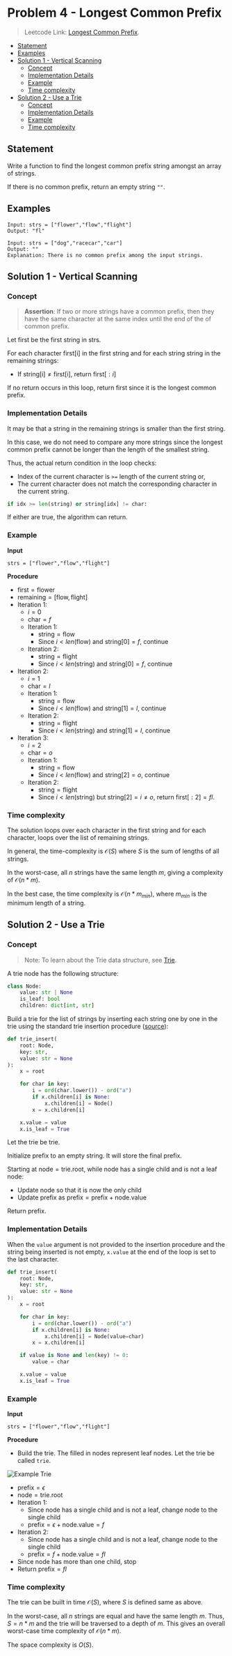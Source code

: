 # <!-- omit in toc --> Problem 4 - Longest Common Prefix

> Leetcode Link: [Longest Common Prefix](https://leetcode.com/submissions/detail/730808235/).

- [Statement](#statement)
- [Examples](#examples)
- [Solution 1 - Vertical Scanning](#solution-1---vertical-scanning)
  - [Concept](#concept)
  - [Implementation Details](#implementation-details)
  - [Example](#example)
  - [Time complexity](#time-complexity)
- [Solution 2 - Use a Trie](#solution-2---use-a-trie)
  - [Concept](#concept-1)
  - [Implementation Details](#implementation-details-1)
  - [Example](#example-1)
  - [Time complexity](#time-complexity-1)

## Statement

Write a function to find the longest common prefix string amongst an array of strings.

If there is no common prefix, return an empty string `""`.

## Examples

```block
Input: strs = ["flower","flow","flight"]
Output: "fl"
```

```block
Input: strs = ["dog","racecar","car"]
Output: ""
Explanation: There is no common prefix among the input strings.
```

## Solution 1 - Vertical Scanning

### Concept

> **Assertion**: If two or more strings have a common prefix, then they have the same character at the same index until the end of the of common prefix.

Let $\text{first}$ be the first string in $\text{strs}$.

For each character $\text{first[i]}$ in the first string and for each string $\text{string}$ in the remaining strings:

- If $\text{string[i]} \not ={\text{first[i]}}$, return $\text{first}[:i]$

If no return occurs in this loop, return $\text{first}$ since it is the longest common prefix.

### Implementation Details

It may be that a string in the remaining strings is smaller than the first string.

In this case, we do not need to compare any more strings since the longest common prefix cannot be longer than the length of the smallest string.

Thus, the actual return condition in the loop checks:

- Index of the current character is `>=` length of the current string or,
- The current character does not match the corresponding character in the current string.

```python
if idx >= len(string) or string[idx] != char:
```

If either are true, the algorithm can return.

### Example

**Input**

```block
strs = ["flower","flow","flight"]
```

**Procedure**

- $\text{first} = \text{flower}$
- $\text{remaining} = [\text{flow}, \text{flight}]$
- Iteration 1:
  - $i = 0$
  - $\text{char} = f$
  - Iteration 1:
    - $\text{string} = \text{flow}$
    - Since $i \lt len(\text{flow})$ and $\text{string}[0] = f$, continue
  - Iteration 2:
    - $\text{string} = \text{flight}$
    - Since $i \lt len(\text{string})$ and $\text{string}[0] = f$, continue
- Iteration 2:
  - $i = 1$
  - $\text{char} = l$
  - Iteration 1:
    - $\text{string} = \text{flow}$
    - Since $i \lt len(\text{flow})$ and $\text{string}[1] = l$, continue
  - Iteration 2:
    - $\text{string} = \text{flight}$
    - Since $i \lt len(\text{string})$ and $\text{string}[1] = l$, continue
- Iteration 3:
  - $i = 2$
  - $\text{char} = o$
  - Iteration 1:
    - $\text{string} = \text{flow}$
    - Since $i \lt len(\text{flow})$ and $\text{string}[2] = o$, continue
  - Iteration 2:
    - $\text{string} = \text{flight}$
    - Since $i \lt len(\text{string})$ but $\text{string}[2] = i \not = {o}$, return $\text{first}[:2] = fl$.

### Time complexity

The solution loops over each character in the first string and for each character, loops over the list of remaining strings.

In general, the time-complexity is $\mathcal{O}(S)$ where $S$ is the sum of lengths of all strings.

In the worst-case, all $n$ strings have the same length $m$, giving a complexity of $\mathcal{O}(n*m).$

In the best case, the time complexity is $\mathcal{O}(n*m_{min})$, where $m_{min}$ is the minimum length of a string.

## Solution 2 - Use a Trie

### Concept

> Note: To learn about the Trie data structure, see [Trie](https://en.wikipedia.org/wiki/Trie).

A trie node has the following structure:

```python
class Node:
    value: str | None
    is_leaf: bool
    children: dict[int, str]
```

Build a trie for the list of strings by inserting each string one by one in the trie using the standard trie insertion procedure ([source](https://en.wikipedia.org/wiki/Trie#Insertion)):

```python
def trie_insert(
    root: Node,
    key: str,
    value: str = None
):
    x = root

    for char in key:
        i = ord(char.lower()) - ord("a")
        if x.children[i] is None:
            x.children[i] = Node()
        x = x.children[i]

    x.value = value
    x.is_leaf = True
```

Let the trie be $\text{trie}$.

Initialize $\text{prefix}$ to an empty string. It will store the final prefix.

Starting at $\text{node}=\text{trie}.\text{root}$, while $\text{node}$ has a single child and is not a leaf node:

- Update $\text{node}$ so that it is now the only child
- Update $\text{prefix}$ as $\text{prefix} = \text{prefix} + \text{node}.\text{value}$

Return $\text{prefix}$.

### Implementation Details

When the `value` argument is not provided to the insertion procedure and the string being inserted is not empty, `x.value` at the end of the loop is set to the last character.

```python
def trie_insert(
    root: Node,
    key: str,
    value: str = None
):
    x = root

    for char in key:
        i = ord(char.lower()) - ord("a")
        if x.children[i] is None:
            x.children[i] = Node(value=char)
        x = x.children[i]

    if value is None and len(key) != 0:
        value = char

    x.value = value
    x.is_leaf = True
```

### Example

**Input**

```block
strs = ["flower","flow","flight"]
```

**Procedure**

- Build the trie. The filled in nodes represent leaf nodes. Let the trie be called `trie`.

![Example Trie](/assets/imgs/example_trie.png)

- $\text{prefix} = \epsilon$
- $\text{node} = \text{trie}.\text{root}$
- Iteration 1:
  - Since $\text{node}$ has a single child and is not a leaf, change $\text{node}$ to the single child
  - $\text{prefix} = \epsilon + \text{node}.\text{value} = f$
- Iteration 2:
  - Since $\text{node}$ has a single child and is not a leaf, change $\text{node}$ to the single child
  - $\text{prefix} = f + \text{node}.\text{value} = fl$
- Since $\text{node}$ has more than one child, stop
- Return $\text{prefix} = fl$

### Time complexity

The trie can be built in time $\mathcal{O}(S)$, where $S$ is defined same as above.

In the worst-case, all $n$ strings are equal and have the same length $m$. Thus, $S=n*m$ and the trie will be traversed to a depth of $m$. This gives an overall worst-case time complexity of $\mathcal{O}(n*m)$.

The space complexity is $O(S)$.

